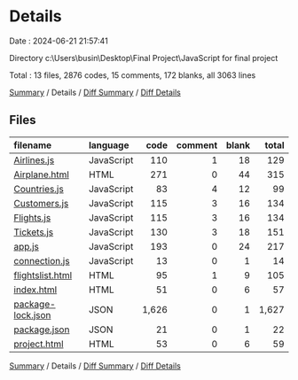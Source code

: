 # Details

Date : 2024-06-21 21:57:41

Directory c:\\Users\\busin\\Desktop\\Final Project\\JavaScript for final project

Total : 13 files,  2876 codes, 15 comments, 172 blanks, all 3063 lines

[Summary](results.md) / Details / [Diff Summary](diff.md) / [Diff Details](diff-details.md)

## Files
| filename | language | code | comment | blank | total |
| :--- | :--- | ---: | ---: | ---: | ---: |
| [Airlines.js](/Airlines.js) | JavaScript | 110 | 1 | 18 | 129 |
| [Airplane.html](/Airplane.html) | HTML | 271 | 0 | 44 | 315 |
| [Countries.js](/Countries.js) | JavaScript | 83 | 4 | 12 | 99 |
| [Customers.js](/Customers.js) | JavaScript | 115 | 3 | 16 | 134 |
| [Flights.js](/Flights.js) | JavaScript | 115 | 3 | 16 | 134 |
| [Tickets.js](/Tickets.js) | JavaScript | 130 | 3 | 18 | 151 |
| [app.js](/app.js) | JavaScript | 193 | 0 | 24 | 217 |
| [connection.js](/connection.js) | JavaScript | 13 | 0 | 1 | 14 |
| [flightslist.html](/flightslist.html) | HTML | 95 | 1 | 9 | 105 |
| [index.html](/index.html) | HTML | 51 | 0 | 6 | 57 |
| [package-lock.json](/package-lock.json) | JSON | 1,626 | 0 | 1 | 1,627 |
| [package.json](/package.json) | JSON | 21 | 0 | 1 | 22 |
| [project.html](/project.html) | HTML | 53 | 0 | 6 | 59 |

[Summary](results.md) / Details / [Diff Summary](diff.md) / [Diff Details](diff-details.md)